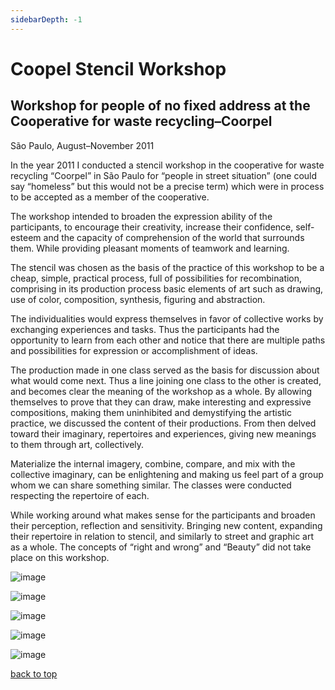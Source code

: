 ```yaml
---
sidebarDepth: -1
---
```


# Coopel Stencil Workshop

## Workshop for people of no fixed address at the Cooperative for waste recycling–Coorpel

São Paulo, August–November 2011

In the year 2011 I conducted a stencil workshop in the cooperative for waste recycling “Coorpel” in São Paulo for “people in street situation” (one could say “homeless” but this would not be a precise term) which were in process to be accepted as a member of the cooperative.

The workshop intended to broaden the expression ability of the participants, to encourage their creativity, increase their confidence, self-esteem and the capacity of comprehension of the world that surrounds them. While providing pleasant moments of teamwork and learning.

The stencil was chosen as the basis of the practice of this workshop to be a cheap, simple, practical process, full of possibilities for recombination, comprising in its production process basic elements of art such as drawing, use of color, composition, synthesis, figuring and abstraction.

The individualities would express themselves in favor of collective works by exchanging experiences and tasks. Thus the participants had the opportunity to learn from each other and notice that there are multiple paths and possibilities for expression or accomplishment of ideas.

The production made in one class served as the basis for discussion about what would come next. Thus a line joining one class to the other is created, and becomes clear the meaning of the workshop as a whole. By allowing themselves to prove that they can draw, make interesting and expressive compositions, making them uninhibited and demystifying
the artistic practice, we discussed the content of their productions. From then delved toward their imaginary, repertoires and experiences, giving new meanings to them through art, collectively.

Materialize the internal imagery, combine, compare, and mix with the collective imaginary, can be enlightening and making us feel part of a group whom we can share something similar. The classes were conducted respecting the repertoire of each.

While working around what makes sense for the participants and broaden their perception, reflection and sensitivity. Bringing new content, expanding their repertoire in relation to stencil, and similarly to street and graphic art as a whole. The concepts of “right and wrong” and “Beauty” did not take place on this workshop.

![image](/images/coorpel/coorpel_DSC02371.jpg)

![image](/images/coorpel/coorpel_DSC02372.jpg)

![image](/images/coorpel/coorpel_DSC02381.jpg)

![image](/images/coorpel/coorpel_DSC02400.jpg)

![image](/images/coorpel/coorpel_DSC02445.jpg)

[back to top](#coorpel-stencil-workshop)
